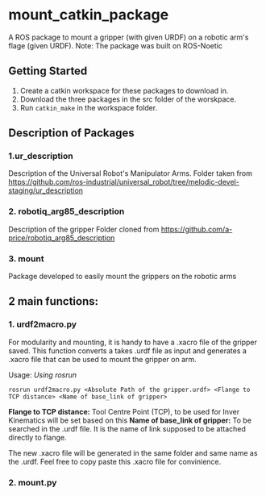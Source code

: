# mount_catkin_package
A ROS package to mount a gripper (with given URDF) on a robotic arm's flage (given URDF). 
Note: The package was built on ROS-Noetic

## Getting Started
1. Create a catkin workspace for these packages to download in.
2. Download the three packages in the src folder of the worskpace.
3. Run `catkin_make` in the workspace folder.

## Description of Packages
### 1.ur_description
Description of the Universal Robot's Manipulator Arms.
Folder taken from https://github.com/ros-industrial/universal_robot/tree/melodic-devel-staging/ur_description
### 2. robotiq_arg85_description
Description of the gripper
Folder cloned from https://github.com/a-price/robotiq_arg85_description
### 3. mount
Package developed to easily mount the grippers on the robotic arms

## 2 main functions:
### 1. urdf2macro.py
For modularity and mounting, it is handy to have a .xacro file of the gripper saved.
This function converts a takes .urdf file as input and generates a .xacro file that can be used to mount the gripper on arm.

Usage:
_Using rosrun_
```shell
rosrun urdf2macro.py <Absolute Path of the gripper.urdf> <Flange to TCP distance> <Name of base_link of gripper>
```
**Flange to TCP distance:** Tool Centre Point (TCP), to be used for Inver Kinematics will be set based on this
**Name of base_link of gripper:** To be searched in the <gripper>.urdf file. It is the name of link supposed to be attached directly to flange.

The new <gripper>.xacro file will be generated in the same folder and same name as the <gripper>.urdf. Feel free to copy paste this .xacro file for convinience.
  
### 2. mount.py

